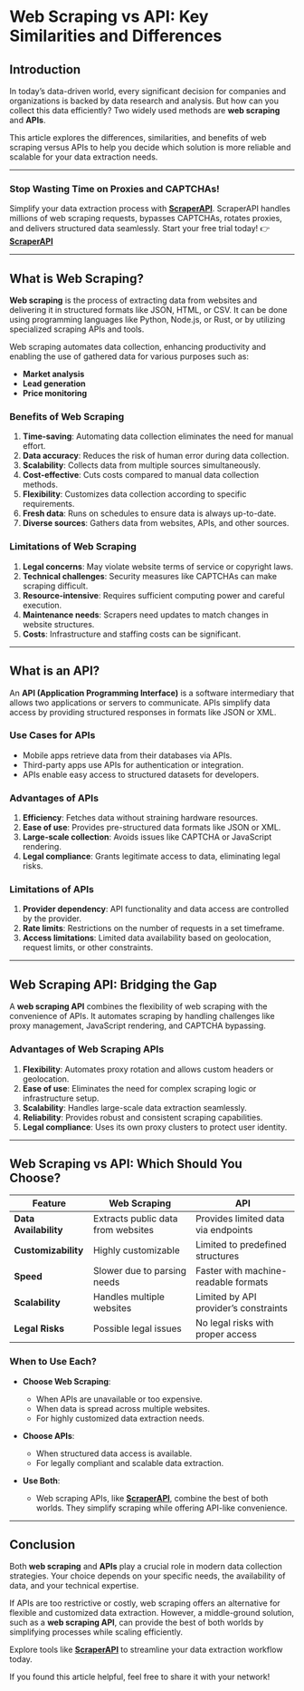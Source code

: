 # Web Scraping vs API: Key Similarities and Differences

## Introduction

In today’s data-driven world, every significant decision for companies and organizations is backed by data research and analysis. But how can you collect this data efficiently? Two widely used methods are **web scraping** and **APIs**.

This article explores the differences, similarities, and benefits of web scraping versus APIs to help you decide which solution is more reliable and scalable for your data extraction needs.

---

### Stop Wasting Time on Proxies and CAPTCHAs!

Simplify your data extraction process with **[ScraperAPI](https://www.scraperapi.com/?fp_ref=coupons)**. ScraperAPI handles millions of web scraping requests, bypasses CAPTCHAs, rotates proxies, and delivers structured data seamlessly. Start your free trial today! 👉 **[ScraperAPI](https://www.scraperapi.com/?fp_ref=coupons)**

---

## What is Web Scraping?

**Web scraping** is the process of extracting data from websites and delivering it in structured formats like JSON, HTML, or CSV. It can be done using programming languages like Python, Node.js, or Rust, or by utilizing specialized scraping APIs and tools.

Web scraping automates data collection, enhancing productivity and enabling the use of gathered data for various purposes such as:
- **Market analysis**
- **Lead generation**
- **Price monitoring**

### Benefits of Web Scraping

1. **Time-saving**: Automating data collection eliminates the need for manual effort.
2. **Data accuracy**: Reduces the risk of human error during data collection.
3. **Scalability**: Collects data from multiple sources simultaneously.
4. **Cost-effective**: Cuts costs compared to manual data collection methods.
5. **Flexibility**: Customizes data collection according to specific requirements.
6. **Fresh data**: Runs on schedules to ensure data is always up-to-date.
7. **Diverse sources**: Gathers data from websites, APIs, and other sources.

### Limitations of Web Scraping

1. **Legal concerns**: May violate website terms of service or copyright laws.
2. **Technical challenges**: Security measures like CAPTCHAs can make scraping difficult.
3. **Resource-intensive**: Requires sufficient computing power and careful execution.
4. **Maintenance needs**: Scrapers need updates to match changes in website structures.
5. **Costs**: Infrastructure and staffing costs can be significant.

---

## What is an API?

An **API (Application Programming Interface)** is a software intermediary that allows two applications or servers to communicate. APIs simplify data access by providing structured responses in formats like JSON or XML.

### Use Cases for APIs

- Mobile apps retrieve data from their databases via APIs.
- Third-party apps use APIs for authentication or integration.
- APIs enable easy access to structured datasets for developers.

### Advantages of APIs

1. **Efficiency**: Fetches data without straining hardware resources.
2. **Ease of use**: Provides pre-structured data formats like JSON or XML.
3. **Large-scale collection**: Avoids issues like CAPTCHA or JavaScript rendering.
4. **Legal compliance**: Grants legitimate access to data, eliminating legal risks.

### Limitations of APIs

1. **Provider dependency**: API functionality and data access are controlled by the provider.
2. **Rate limits**: Restrictions on the number of requests in a set timeframe.
3. **Access limitations**: Limited data availability based on geolocation, request limits, or other constraints.

---

## Web Scraping API: Bridging the Gap

A **web scraping API** combines the flexibility of web scraping with the convenience of APIs. It automates scraping by handling challenges like proxy management, JavaScript rendering, and CAPTCHA bypassing.

### Advantages of Web Scraping APIs

1. **Flexibility**: Automates proxy rotation and allows custom headers or geolocation.
2. **Ease of use**: Eliminates the need for complex scraping logic or infrastructure setup.
3. **Scalability**: Handles large-scale data extraction seamlessly.
4. **Reliability**: Provides robust and consistent scraping capabilities.
5. **Legal compliance**: Uses its own proxy clusters to protect user identity.

---

## Web Scraping vs API: Which Should You Choose?

| Feature                | Web Scraping                       | API                                  |
|------------------------|------------------------------------|--------------------------------------|
| **Data Availability**  | Extracts public data from websites | Provides limited data via endpoints |
| **Customizability**    | Highly customizable               | Limited to predefined structures    |
| **Speed**              | Slower due to parsing needs       | Faster with machine-readable formats |
| **Scalability**        | Handles multiple websites         | Limited by API provider’s constraints |
| **Legal Risks**        | Possible legal issues             | No legal risks with proper access   |

### When to Use Each?

- **Choose Web Scraping**:
  - When APIs are unavailable or too expensive.
  - When data is spread across multiple websites.
  - For highly customized data extraction needs.

- **Choose APIs**:
  - When structured data access is available.
  - For legally compliant and scalable data extraction.

- **Use Both**:
  - Web scraping APIs, like **[ScraperAPI](https://www.scraperapi.com/?fp_ref=coupons)**, combine the best of both worlds. They simplify scraping while offering API-like convenience.

---

## Conclusion

Both **web scraping** and **APIs** play a crucial role in modern data collection strategies. Your choice depends on your specific needs, the availability of data, and your technical expertise.

If APIs are too restrictive or costly, web scraping offers an alternative for flexible and customized data extraction. However, a middle-ground solution, such as a **web scraping API**, can provide the best of both worlds by simplifying processes while scaling efficiently.

Explore tools like **[ScraperAPI](https://www.scraperapi.com/?fp_ref=coupons)** to streamline your data extraction workflow today.

If you found this article helpful, feel free to share it with your network!
